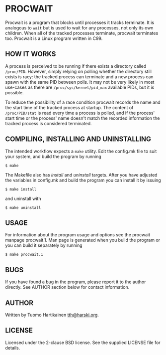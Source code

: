 PROCWAIT
========

Procwait is a program that blocks until processes it tracks terminate. It is
analogous to `wait` but is used to wait for any processes, not only its own
children. When all of the tracked processes terminate, procwait terminates too.
Procwait is a Linux program written in C99.


HOW IT WORKS
------------

A process is perceived to be running if there exists a directory called
`/proc/PID`. However, simply relying on polling whether the directory still
exists is racy: the tracked process can terminate and a new process can spawn
with the same PID between polls. It may not be very likely in most use-cases as
there are `/proc/sys/kernel/pid_max` available PIDs, but it is possible.

To reduce the possibility of a race condition procwait records the name and the
start time of the tracked process at startup. The content of `/proc/PID/stat`
is read every time a process is polled, and if the process' start time or the
process' name doesn't match the recorded information the tracked process is
considered terminated.


COMPILING, INSTALLING AND UNINSTALLING
--------------------------------------

The intended workflow expects a `make` utility. Edit the config.mk file to suit
your system, and build the program by running

    $ make

The Makefile also has *install* and *uninstall* targets. After you have
adjusted the variables in config.mk and build the program you can install it by
issuing

    $ make install

and uninstall with

    $ make uninstall


USAGE
-----

For information about the program usage and options see the procwait manpage
procwait.1. Man page is generated when you build the program or you can build
it separately by running

    $ make procwait.1


BUGS
----

If you have found a bug in the program, please report it to the author
directly. See AUTHOR section below for contact information.


AUTHOR
------

Written by Tuomo Hartikainen <tth@harski.org>.


LICENSE
-------

Licensed under the 2-clause BSD license. See the supplied LICENSE file for
details.
